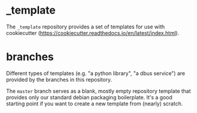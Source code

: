 
_template
=========

The `_template` repository provides a set of templates for use with cookiecutter
(https://cookiecutter.readthedocs.io/en/latest/index.html).


branches
========

Different types of templates (e.g. "a python library", "a dbus service") are
provided by the branches in this repository.

The `master` branch serves as a blank, mostly empty repository template that
provides only our standard debian packaging boilerplate. It's a good starting
point if you want to create a new template from (nearly) scratch.

